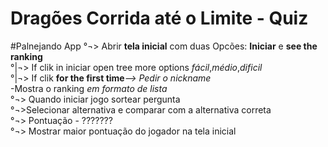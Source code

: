 # Dragões Corrida até o Limite - Quiz
#Palnejando App
°¬> Abrir <b>tela inicial</b> com duas Opcões: <b>Iniciar</b> e <b> see the ranking</b><br/>
°|¬> If clik in iniciar open tree more options <i>fácil</i>,<i>médio</i>,<i>dificil</i><br/>
°|¬> If clik <b>for the first time</b><i>--> Pedir o nickname</i><br/>
-Mostra o ranking <i>em formato de lista</i><br/>
°¬> Quando iniciar jogo sortear pergunta<br/>
°¬>Selecionar alternativa e comparar com a alternativa correta <br/>
°¬> Pontuação - ??????? <br/>
°¬> Mostrar maior pontuação do jogador na tela inicial<br/>
